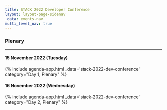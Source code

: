 ```yaml
---
title: STACK 2022 Developer Conference
layout: layout-page-sidenav
_data: events-nav
multi_level_nav: true
---
```


<!-- Header -->
### Plenary

<hr />

#### 15 November 2022 (Tuesday)

{% include agenda-app.html
    _data='stack-2022-dev-conference'
    category="Day 1, Plenary"
%}
<br />

#### 16 November 2022 (Wednesday)

{% include agenda-app.html
    _data='stack-2022-dev-conference'
    category="Day 2, Plenary"
%}
<br />